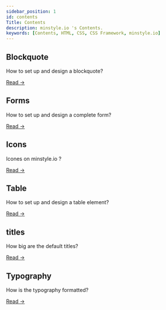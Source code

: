 ```yaml
---
sidebar_position: 1
id: contents
Title: Contents
description: minstyle.io 's Contents.
keywords: [Contents, HTML, CSS, CSS Framework, minstyle.io]
---
```


<div class="row">
    <div class="col-md-6">
        <div class="ms-card ms-border">
            <div class="ms-card-title">
                <h2>Blockquote</h2>
            </div>
            <div class="ms-card-content">
                <p>
                    How to set up and design a blockquote? 
                </p>
            </div>
            <div class="ms-card-btn">
                <a href="blockquote" class="ms-btn ms-primary ms-outline">Read -></a>
            </div>
        </div> 
    </div>
    <div class="col-md-6">
        <div class="ms-card ms-border">
            <div class="ms-card-title">
                <h2>Forms</h2>
            </div>
            <div class="ms-card-content">
                <p>
                    How to set up and design a complete form? 
                </p>
            </div>
            <div class="ms-card-btn">
                <a href="forms" class="ms-btn ms-primary ms-outline">Read -></a>
            </div>
        </div> 
    </div>
    <div class="col-md-6">
        <div class="ms-card ms-border">
            <div class="ms-card-title">
                <h2>Icons</h2>
            </div>
            <div class="ms-card-content">
                <p>
                    Icones on minstyle.io ? 
                </p>
            </div>
            <div class="ms-card-btn">
                <a href="icons" class="ms-btn ms-primary ms-outline">Read -></a>
            </div>
        </div> 
    </div>
    <div class="col-md-6">
        <div class="ms-card ms-border">
            <div class="ms-card-title">
                <h2>Table</h2>
            </div>
            <div class="ms-card-content">
                <p>
                    How to set up and design a table element? 
                </p>
            </div>
            <div class="ms-card-btn">
                <a href="blockquote" class="ms-btn ms-primary ms-outline">Read -></a>
            </div>
        </div> 
    </div>
    <div class="col-md-6">
        <div class="ms-card ms-border">
            <div class="ms-card-title">
                <h2>titles</h2>
            </div>
            <div class="ms-card-content">
                <p>
                    How big are the default titles?
                </p>
            </div>
            <div class="ms-card-btn">
                <a href="titles" class="ms-btn ms-primary ms-outline">Read -></a>
            </div>
        </div> 
    </div>
    <div class="col-md-6">
        <div class="ms-card ms-border">
            <div class="ms-card-title">
                <h2>Typography</h2>
            </div>
            <div class="ms-card-content">
                <p>
                    How is the typography formatted?
                </p>
            </div>
            <div class="ms-card-btn">
                <a href="typography" class="ms-btn ms-primary ms-outline">Read -></a>
            </div>
        </div> 
    </div>
</div>